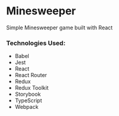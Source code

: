 # Minesweeper

Simple Minesweeper game built with React

### Technologies Used:

- Babel
- Jest
- React
- React Router
- Redux
- Redux Toolkit
- Storybook
- TypeScript
- Webpack
